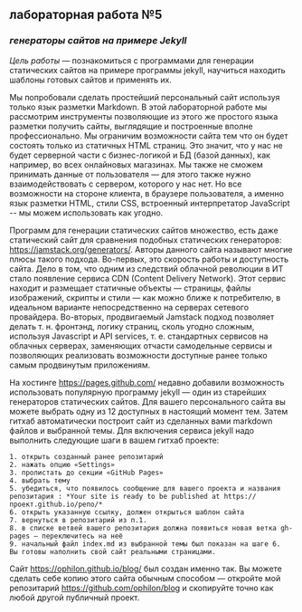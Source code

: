 ## лабораторная работа №5

### *генераторы сайтов на примере Jekyll*

*Цель работы* — познакомиться с программами для генерации
статических сайтов на примере программы jekyll, научиться находить
шаблоны готовых сайтов и применять их.

Мы попробовали сделать простейший персональный сайт используя
только язык разметки Markdown. В этой лабораторной работе мы рассмотрим
инструменты позволяющие из этого же простого языка разметки
получить сайты, выглядящие и построенные вполне профессионально. Мы
ограничим возможности сайта тем что он будет состоять только из
статичных HTML страниц. Это значит, что у нас не будет серверной части с
бизнес-логикой и БД (базой данных), как например, во всех онлайновых
магазинах. Мы также не сможем принимать данные от пользователя —
для этого также нужно взаимодействовать с сервером, которого у нас
нет. Но все возможности на стороне клиента, в браузере пользователя,
а именно  язык разметки HTML, стили CSS, встроенный интерпретатор JavaScript
-- мы можем использовать как угодно.

Программ для генерации статических сайтов множество, есть даже
статический сайт для сравнения подобных статических генераторов:
<https://jamstack.org/generators/>. Авторы данного сайта называют многие плюсы такого
подхода. Во-первых, это скорость работы и доступность сайта. Дело в
том, что одним из следствий облачной революции в ИТ стало появление
сервиса CDN (Content Delivery Network). Этот сервис находит и размещает статичные
объекты — страницы, файлы изображений, скрипты и стили — как можно
ближе к потребителю, в идеальном варианте непосредственно на
серверах сетевого провайдера. Во-вторых, продвигаемый Jamstack подход
позволяет делать т. н. фронтэнд, логику страниц, сколь угодно сложным,
используя Javascript и API services, т. е. стандартных сервисов на облачных
серверах, заменяющих отчасти самодельные сервисы и позволяющих
реализовать возможности доступные ранее только самым продвинутым
приложениям.

На хостинге <https://pages.github.com/> недавно добавили возможность
использовать популярную программу jekyll — один из старейших
генераторов статических сайтов. Для вашего персонального сайта
вы можете выбрать одну из 12 доступных в настоящий момент тем. Затем
гитхаб автоматически построит сайт из сделанных вами markdown файлов и
выбранной темы. Для включения сервиса jekyll надо выполнить следующие
шаги в вашем гитхаб проекте:

    1. открыть созданный ранее репозитарий
    2. нажать опцию «Settings»
    3. пролистать до секции «GitHub Pages»
    4. выбрать тему
    5. убедиться, что появилось сообщение для вашего проекта и названия
    репозитария : *Your site is ready to be published at https://проект.github.io/репо/*
    6. открыть указанную ссылку, должен открыться шаблон сайта
    7. вернуться в репозитарий из п.1.
    8. в списке ветвей вашего репозитария должна появиться новая ветка gh-pages — переключитесь на неё
    9. начальный файл index.md из выбранной темы был показан на шаге 6.
    Вы готовы наполнить свой сайт реальными страницами.

Сайт <https://ophilon.github.io/blog/> был создан именно так. Вы можете сделать себе
копию этого сайта обычным способом — откройте мой репозитарий
<https://github.com/ophilon/blog> и скопируйте точно как любой другой публичный
проект.
